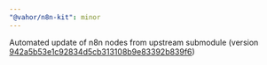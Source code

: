 ```yaml
---
"@vahor/n8n-kit": minor
---
```


Automated update of n8n nodes from upstream submodule (version [942a5b53e1c92834d5cb313108b9e83392b839f6](https://github.com/n8n-io/n8n/tree/942a5b53e1c92834d5cb313108b9e83392b839f6))
